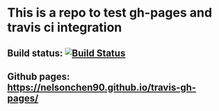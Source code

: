 # This is a repo to test gh-pages and travis ci integration 

## Build status: [![Build Status](https://travis-ci.com/nelsonchen90/travis-gh-pages.svg?branch=main)](https://travis-ci.com/nelsonchen90/travis-gh-pages)

## Github pages: https://nelsonchen90.github.io/travis-gh-pages/

